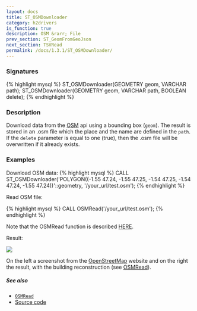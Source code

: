 ```yaml
---
layout: docs
title: ST_OSMDownloader
category: h2drivers
is_function: true
description: OSM &rarr; File
prev_section: ST_GeomFromGeoJson
next_section: TSVRead
permalink: /docs/1.3.1/ST_OSMDownloader/
---
```


### Signatures

{% highlight mysql %}
ST_OSMDownloader(GEOMETRY geom, VARCHAR path);
ST_OSMDownloader(GEOMETRY geom, VARCHAR path, BOOLEAN delete);
{% endhighlight %}

### Description

Download data from the [OSM][wiki] api using a bounding box (`geom`). The result is stored in an .osm file which the place and the name are defined in the `path`. If the `delete` parameter is equal to one (true), then the .osm file will be overwritten if it already exists.

### Examples

Download OSM data:
{% highlight mysql %}
CALL ST_OSMDownloader('POLYGON((-1.55 47.24, -1.55 47.25, 
                                -1.54 47.25, -1.54 47.24, 
                                -1.55 47.24))'::geometry, 
                      '/your_url/test.osm');
{% endhighlight %}


Read OSM file:

{% highlight mysql %}
CALL OSMRead('/your_url/test.osm');
{% endhighlight %}

Note that the OSMRead function is described [HERE](../OSMRead).

Result:

<img class="displayed" src="../ST_OSMDownloader.png"/>

On the left a screenshot from the [OpenStreetMap](http://www.openstreetmap.org) website and on the right the result, with the building reconstruction (see [OSMRead](../OSMRead)).


##### See also

* [`OSMRead`](../OSMRead)
* <a href="https://github.com/orbisgis/h2gis/blob/master/h2gis-functions/src/main/java/org/h2gis/functions/io/osm/ST_OSMDownloader.java" target="_blank">Source code</a>

[wiki]: http://wiki.openstreetmap.org/wiki/OSM_XML

